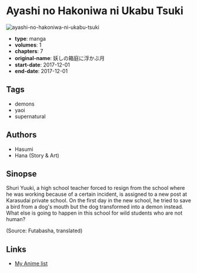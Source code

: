 # Ayashi no Hakoniwa ni Ukabu Tsuki

![ayashi-no-hakoniwa-ni-ukabu-tsuki](https://cdn.myanimelist.net/images/manga/3/222398.jpg)

-   **type**: manga
-   **volumes**: 1
-   **chapters**: 7
-   **original-name**: 妖しの箱庭に浮かぶ月
-   **start-date**: 2017-12-01
-   **end-date**: 2017-12-01

## Tags

-   demons
-   yaoi
-   supernatural

## Authors

-   Hasumi
-   Hana (Story & Art)

## Sinopse

Shuri Yuuki, a high school teacher forced to resign from the school where he was working because of a certain incident, is assigned to a new post at Karasudai private school. On the first day in the new school, he tried to save a bird from a dog's mouth but the dog transformed into a demon instead. What else is going to happen in this school for wild students who are not human?

(Source: Futabasha, translated)

## Links

-   [My Anime list](https://myanimelist.net/manga/112444/Ayashi_no_Hakoniwa_ni_Ukabu_Tsuki)
